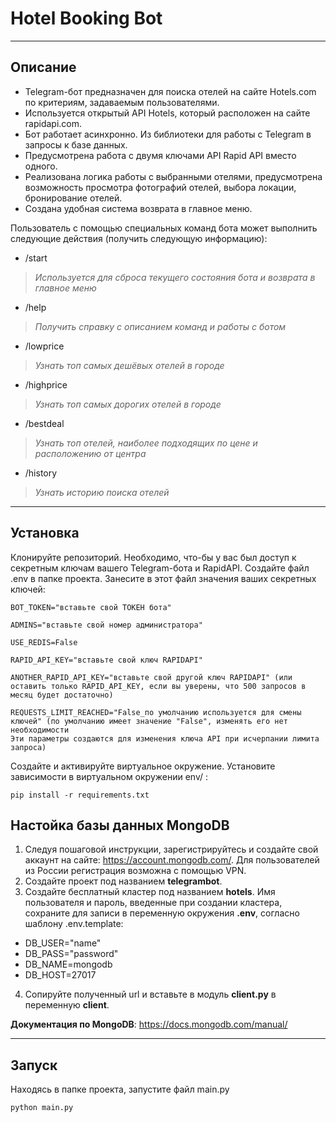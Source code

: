 # Hotel Booking Bot

***
## Описание
+ Telegram-бот предназначен для поиска отелей на сайте Hotels.com по критериям, 
задаваемым пользователями. 
+ Используется открытый API Hotels, который расположен на
сайте rapidapi.com.
+ Бот работает асинхронно. Из библиотеки для работы с Telegram в запросы к базе данных.
+ Предусмотрена работа с двумя ключами API Rapid API вместо одного.
+ Реализована логика работы с выбранными отелями, предусмотрена возможность просмотра фотографий отелей, выбора локации, бронирование отелей.
+ Создана удобная система возврата в главное меню.

Пользователь с помощью специальных команд бота может выполнить следующие
действия (получить следующую информацию):
+ /start 
>*Используется для сброса текущего состояния бота и возврата в главное меню*
+ /help
>*Получить справку с описанием команд и работы с ботом*
+ /lowprice
>*Узнать топ самых дешёвых отелей в городе*
+ /highprice
>*Узнать топ самых дорогих отелей в городе*
+ /bestdeal
>*Узнать топ отелей, наиболее подходящих по цене и расположению от центра*
+ /history
>*Узнать историю поиска отелей*
***

## Установка
Клонируйте репозиторий.
Необходимо, что-бы у вас был доступ к секретным ключам вашего Telegram-бота и RapidAPI. 
Создайте файл .env в папке проекта. Занесите в этот файл значения ваших секретных ключей:

```
BOT_TOKEN="вставьте свой ТОКЕН бота"

ADMINS="вставьте свой номер администратора"

USE_REDIS=False

RAPID_API_KEY="вставьте свой ключ RAPIDAPI"

ANOTHER_RAPID_API_KEY="вставьте свой другой ключ RAPIDAPI" (или оставить только RAPID_API_KEY, если вы уверены, что 500 запросов в месяц будет достаточно)

REQUESTS_LIMIT_REACHED="False_по умолчанию используется для смены ключей" (по умолчанию имеет значение "False", изменять его нет необходимости
Эти параметры создаются для изменения ключа API при исчерпании лимита запроса)
```


Создайте и активируйте виртуальное окружение.
Установите зависимости в виртуальном окружении env/ :
```
pip install -r requirements.txt
```

## Настойка базы данных MongoDB
1. Следуя пошаговой инструкции, зарегистрируйтесь и создайте свой аккаунт на сайте: https://account.mongodb.com/. 
Для пользователей из России регистрация возможна с помощью VPN.
2. Создайте проект под названием **telegrambot**.
3. Создайте бесплатный кластер под названием **hotels**. Имя пользователя и пароль, введенные при создании кластера,
сохраните для записи в переменную окружения **.env**, согласно шаблону .env.template:
+ DB_USER="name"
+ DB_PASS="password"
+ DB_NAME=mongodb 
+ DB_HOST=27017
4. Сопируйте полученный url и вставьте в модуль **client.py** в переменную **client**.

**Документация по MongoDB**: https://docs.mongodb.com/manual/
***

## Запуск
Находясь в папке проекта, запустите файл main.py
```
python main.py
```

